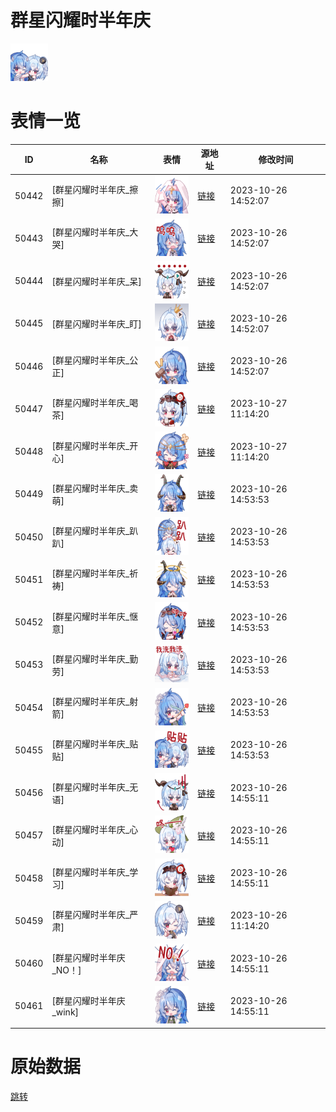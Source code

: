 # 群星闪耀时半年庆

<img src="./cover.png" height="60" alt="cover" />

# 表情一览

|ID|名称|表情|源地址|修改时间|
|----|----|----|----|----|
|50442|[群星闪耀时半年庆_擦擦]|<img src="./pic/050442_%5B群星闪耀时半年庆_擦擦%5D.png" height="60" alt="擦擦"/>|[链接](https://i0.hdslb.com/bfs/emote/f332913286c5fa796c709cb69a3fa0806b5193fc.png)|2023-10-26 14:52:07|
|50443|[群星闪耀时半年庆_大哭]|<img src="./pic/050443_%5B群星闪耀时半年庆_大哭%5D.png" height="60" alt="大哭"/>|[链接](https://i0.hdslb.com/bfs/emote/20fba9950495eb44de6f8b73618b541612be5836.png)|2023-10-26 14:52:07|
|50444|[群星闪耀时半年庆_呆]|<img src="./pic/050444_%5B群星闪耀时半年庆_呆%5D.png" height="60" alt="呆"/>|[链接](https://i0.hdslb.com/bfs/emote/3d6c87b835d20fe686904a888eddfa4dd736e7f8.png)|2023-10-26 14:52:07|
|50445|[群星闪耀时半年庆_盯]|<img src="./pic/050445_%5B群星闪耀时半年庆_盯%5D.png" height="60" alt="盯"/>|[链接](https://i0.hdslb.com/bfs/emote/bba62510cd1a7ef0bbaf26621fe66e99ecd4f5c6.png)|2023-10-26 14:52:07|
|50446|[群星闪耀时半年庆_公正]|<img src="./pic/050446_%5B群星闪耀时半年庆_公正%5D.png" height="60" alt="公正"/>|[链接](https://i0.hdslb.com/bfs/emote/0616405b2940ab5c9409ba1ef0d861af462a467a.png)|2023-10-26 14:52:07|
|50447|[群星闪耀时半年庆_喝茶]|<img src="./pic/050447_%5B群星闪耀时半年庆_喝茶%5D.png" height="60" alt="喝茶"/>|[链接](https://i0.hdslb.com/bfs/emote/dff382b746edfa98ee2aa7318f60e654ff8bde2d.png)|2023-10-27 11:14:20|
|50448|[群星闪耀时半年庆_开心]|<img src="./pic/050448_%5B群星闪耀时半年庆_开心%5D.png" height="60" alt="开心"/>|[链接](https://i0.hdslb.com/bfs/emote/ce7b5bcd8a4079c242494b4cc5a48f693d65a2e4.png)|2023-10-27 11:14:20|
|50449|[群星闪耀时半年庆_卖萌]|<img src="./pic/050449_%5B群星闪耀时半年庆_卖萌%5D.png" height="60" alt="卖萌"/>|[链接](https://i0.hdslb.com/bfs/emote/5cac3b6f7f18d1ee0ea32d87984e112cdb0ab4e0.png)|2023-10-26 14:53:53|
|50450|[群星闪耀时半年庆_趴趴]|<img src="./pic/050450_%5B群星闪耀时半年庆_趴趴%5D.png" height="60" alt="趴趴"/>|[链接](https://i0.hdslb.com/bfs/emote/061aedfd9a65275d1982d37461912bac30b08604.png)|2023-10-26 14:53:53|
|50451|[群星闪耀时半年庆_祈祷]|<img src="./pic/050451_%5B群星闪耀时半年庆_祈祷%5D.png" height="60" alt="祈祷"/>|[链接](https://i0.hdslb.com/bfs/emote/fbc0b9dc111faf9bf15f99c60ae043ad4d3225e4.png)|2023-10-26 14:53:53|
|50452|[群星闪耀时半年庆_惬意]|<img src="./pic/050452_%5B群星闪耀时半年庆_惬意%5D.png" height="60" alt="惬意"/>|[链接](https://i0.hdslb.com/bfs/emote/a04e2f4ef171a793ee059eff42f520b524590131.png)|2023-10-26 14:53:53|
|50453|[群星闪耀时半年庆_勤劳]|<img src="./pic/050453_%5B群星闪耀时半年庆_勤劳%5D.png" height="60" alt="勤劳"/>|[链接](https://i0.hdslb.com/bfs/emote/ad9045b48af8e0ad504d2558f2401f840241fd00.png)|2023-10-26 14:53:53|
|50454|[群星闪耀时半年庆_射箭]|<img src="./pic/050454_%5B群星闪耀时半年庆_射箭%5D.png" height="60" alt="射箭"/>|[链接](https://i0.hdslb.com/bfs/emote/ff7b1127375ab8b44ed7feef1d802dc81ef78c22.png)|2023-10-26 14:53:53|
|50455|[群星闪耀时半年庆_贴贴]|<img src="./pic/050455_%5B群星闪耀时半年庆_贴贴%5D.png" height="60" alt="贴贴"/>|[链接](https://i0.hdslb.com/bfs/emote/0bddb55af524954fb811c45c828a9aec7b5c8c5a.png)|2023-10-26 14:53:53|
|50456|[群星闪耀时半年庆_无语]|<img src="./pic/050456_%5B群星闪耀时半年庆_无语%5D.png" height="60" alt="无语"/>|[链接](https://i0.hdslb.com/bfs/emote/13562a655ff1f5cb2b83d55ccce8137904f3e054.png)|2023-10-26 14:55:11|
|50457|[群星闪耀时半年庆_心动]|<img src="./pic/050457_%5B群星闪耀时半年庆_心动%5D.png" height="60" alt="心动"/>|[链接](https://i0.hdslb.com/bfs/emote/fbba6cf6f03034b5b769c3b2fedecbd1bba2d9d5.png)|2023-10-26 14:55:11|
|50458|[群星闪耀时半年庆_学习]|<img src="./pic/050458_%5B群星闪耀时半年庆_学习%5D.png" height="60" alt="学习"/>|[链接](https://i0.hdslb.com/bfs/emote/13663efe67145a66c20da7aa90d100826ec1a43f.png)|2023-10-26 14:55:11|
|50459|[群星闪耀时半年庆_严肃]|<img src="./pic/050459_%5B群星闪耀时半年庆_严肃%5D.png" height="60" alt="严肃"/>|[链接](https://i0.hdslb.com/bfs/emote/cd833c1291697c33bf5532518796114b4c30baff.png)|2023-10-26 11:14:20|
|50460|[群星闪耀时半年庆_NO！]|<img src="./pic/050460_%5B群星闪耀时半年庆_NO！%5D.png" height="60" alt="NO！"/>|[链接](https://i0.hdslb.com/bfs/emote/d0afb3c2d6dedc18945255bcaee2b6a53afe20d2.png)|2023-10-26 14:55:11|
|50461|[群星闪耀时半年庆_wink]|<img src="./pic/050461_%5B群星闪耀时半年庆_wink%5D.png" height="60" alt="wink"/>|[链接](https://i0.hdslb.com/bfs/emote/70cb20406f28c7f1932184d61d46d90906f889fa.png)|2023-10-26 14:55:11|

# 原始数据

[跳转](./raw.json)

